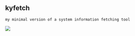 ## kyfetch
<code><pre>my minimal version of a system information fetching tool
<br><img src="https://codeberg.org/kyli0x/fetch/raw/branch/main/img01.png"></p>
